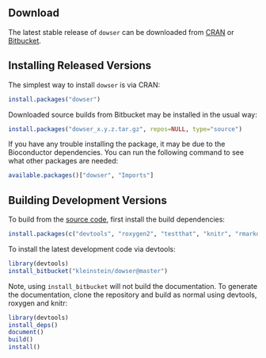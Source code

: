 Download
-------------------------------------------------------------------------------

The latest stable release of `dowser` can be downloaded from 
<a href="http://cran.rstudio.com/web/packages/dowser" target="_blank">CRAN</a>
or <a href="https://bitbucket.org/kleinstein/dowser/downloads" target="_blank">Bitbucket</a>.

Installing Released Versions
-------------------------------------------------------------------------------

The simplest way to install `dowser` is via CRAN:

```R
install.packages("dowser")
```

Downloaded source builds from Bitbucket may be installed in the usual way:

```R
install.packages("dowser_x.y.z.tar.gz", repos=NULL, type="source")
```

If you have any trouble installing the package, it may be due to the Bioconductor 
dependencies. You can run the following command to see what other packages are needed:

```R
available.packages()["dowser", "Imports"]
```

Building Development Versions
-------------------------------------------------------------------------------

To build from the [source code](http://bitbucket.org/kleinstein/dowser),
first install the build dependencies:

```R
install.packages(c("devtools", "roxygen2", "testthat", "knitr", "rmarkdown", "Rcpp"))
```

To install the latest development code via devtools:

```R
library(devtools)
install_bitbucket("kleinstein/dowser@master")
```

Note, using `install_bitbucket` will not build the documentation. To generate the 
documentation, clone the repository and build as normal using devtools, 
roxygen and knitr:

```R
library(devtools)
install_deps()
document()
build()
install()
```